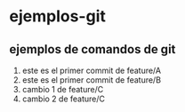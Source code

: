 # ejemplos-git
## ejemplos de comandos de git
1. este es el primer commit de feature/A
2. este es el primer commit de feature/B
3. cambio 1 de feature/C
4. cambio 2 de feature/C